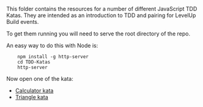 This folder contains the resources for a number of different JavaScript TDD Katas. They are intended as an introduction to TDD and pairing for LevelUp Build events.

To get them running you will need to serve the root directory of the repo.

An easy way to do this with Node is:

        npm install -g http-server
        cd TDD-Katas
        http-server
        
Now open one of the kata:
-  [Calculator kata](//localhost:8080/katas/calculator)
-  [Triangle kata](//localhost:8080/katas/triangle)
